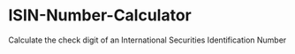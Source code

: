 # ISIN-Number-Calculator
Calculate the check digit of an International Securities Identification Number
